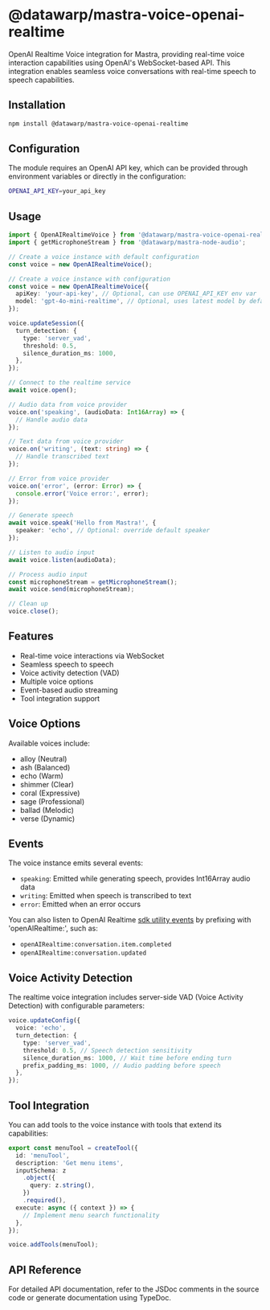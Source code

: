 # @datawarp/mastra-voice-openai-realtime

OpenAI Realtime Voice integration for Mastra, providing real-time voice interaction capabilities using OpenAI's WebSocket-based API. This integration enables seamless voice conversations with real-time speech to speech capabilities.

## Installation

```bash
npm install @datawarp/mastra-voice-openai-realtime
```

## Configuration

The module requires an OpenAI API key, which can be provided through environment variables or directly in the configuration:

```bash
OPENAI_API_KEY=your_api_key
```

## Usage

```typescript
import { OpenAIRealtimeVoice } from '@datawarp/mastra-voice-openai-realtime';
import { getMicrophoneStream } from '@datawarp/mastra-node-audio';

// Create a voice instance with default configuration
const voice = new OpenAIRealtimeVoice();

// Create a voice instance with configuration
const voice = new OpenAIRealtimeVoice({
  apiKey: 'your-api-key', // Optional, can use OPENAI_API_KEY env var
  model: 'gpt-4o-mini-realtime', // Optional, uses latest model by default
});

voice.updateSession({
  turn_detection: {
    type: 'server_vad',
    threshold: 0.5,
    silence_duration_ms: 1000,
  },
});

// Connect to the realtime service
await voice.open();

// Audio data from voice provider
voice.on('speaking', (audioData: Int16Array) => {
  // Handle audio data
});

// Text data from voice provider
voice.on('writing', (text: string) => {
  // Handle transcribed text
});

// Error from voice provider
voice.on('error', (error: Error) => {
  console.error('Voice error:', error);
});

// Generate speech
await voice.speak('Hello from Mastra!', {
  speaker: 'echo', // Optional: override default speaker
});

// Listen to audio input
await voice.listen(audioData);

// Process audio input
const microphoneStream = getMicrophoneStream();
await voice.send(microphoneStream);

// Clean up
voice.close();
```

## Features

- Real-time voice interactions via WebSocket
- Seamless speech to speech
- Voice activity detection (VAD)
- Multiple voice options
- Event-based audio streaming
- Tool integration support

## Voice Options

Available voices include:

- alloy (Neutral)
- ash (Balanced)
- echo (Warm)
- shimmer (Clear)
- coral (Expressive)
- sage (Professional)
- ballad (Melodic)
- verse (Dynamic)

## Events

The voice instance emits several events:

- `speaking`: Emitted while generating speech, provides Int16Array audio data
- `writing`: Emitted when speech is transcribed to text
- `error`: Emitted when an error occurs

You can also listen to OpenAI Realtime [sdk utility events](https://github.com/openai/openai-realtime-api-beta/tree/main?tab=readme-ov-file#reference-client-utility-events) by prefixing with 'openAIRealtime:', such as:

- `openAIRealtime:conversation.item.completed`
- `openAIRealtime:conversation.updated`

## Voice Activity Detection

The realtime voice integration includes server-side VAD (Voice Activity Detection) with configurable parameters:

```typescript
voice.updateConfig({
  voice: 'echo',
  turn_detection: {
    type: 'server_vad',
    threshold: 0.5, // Speech detection sensitivity
    silence_duration_ms: 1000, // Wait time before ending turn
    prefix_padding_ms: 1000, // Audio padding before speech
  },
});
```

## Tool Integration

You can add tools to the voice instance with tools that extend its capabilities:

```typescript
export const menuTool = createTool({
  id: 'menuTool',
  description: 'Get menu items',
  inputSchema: z
    .object({
      query: z.string(),
    })
    .required(),
  execute: async ({ context }) => {
    // Implement menu search functionality
  },
});

voice.addTools(menuTool);
```

## API Reference

For detailed API documentation, refer to the JSDoc comments in the source code or generate documentation using TypeDoc.
